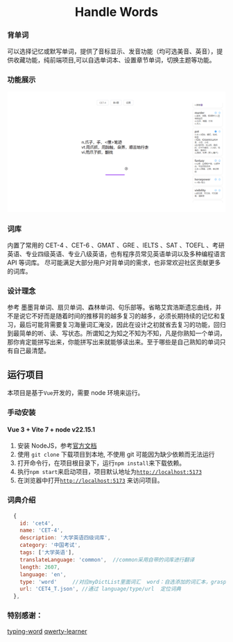 <h1 align="center">
  Handle Words
</h1>

### 背单词
可以选择记忆或默写单词，提供了音标显示、发音功能（均可选美音、英音），提供收藏功能，纯前端项目,可以自选单词本、设置章节单词，切换主题等功能。

### 功能展示

![show](public\img\show.gif)





### 词库
内置了常用的 CET-4 、CET-6 、GMAT 、GRE 、IELTS 、SAT 、TOEFL 、考研英语、专业四级英语、专业八级英语，也有程序员常见英语单词以及多种编程语言 API 等词库。 尽可能满足大部分用户对背单词的需求，也非常欢迎社区贡献更多的词库。

### 设计理念

参考 墨墨背单词、扇贝单词、森林单词、句乐部等。省略艾宾浩斯遗忘曲线，并不是说它不好而是随着时间的推移背的越多复习的越多，必须长期持续的记忆和复习，最后可能背需要复习海量词汇淹没，因此在设计之初就省去复习的功能，回归到最简单的听、读、写状态。所谓知之为知之不知为不知，凡是你熟知一个单词，那你肯定能拼写出来，你能拼写出来就能够读出来。至于哪些是自己熟知的单词只有自己最清楚。

## 运行项目

本项目是基于`Vue`开发的，需要 node 环境来运行。

### 手动安装
#### Vue 3 + Vite 7 +  node v22.15.1
1. 安装 NodeJS，参考[官方文档](https://nodejs.org/en/download)
2. 使用 `git clone` 下载项目到本地, 不使用 git 可能因为缺少依赖而无法运行
3. 打开命令行，在项目根目录下，运行`npm install`来下载依赖。
4. 执行`npm start`来启动项目，项目默认地址为[`http://localhost:5173`](http://localhost:5173)
5. 在浏览器中打开[`http://localhost:5173`](http://localhost:5173)  来访问项目。



### 词典介绍

```js
  {
    id: 'cet4',
    name: 'CET-4',
    description: '大学英语四级词库',
    category: '中国考试',
    tags: ['大学英语'],
    translateLanguage: 'common',  //common采用自带的词库进行翻译
    length: 2607,
    language: 'en',
    type: 'word'     //对应myDictList里面词汇  word：自选添加的词汇本，grasp：已掌握的词汇，collect：收藏的词汇
    url: 'CET4_T.json', //通过 language/type/url  定位词典
  },
```



### 特别感谢：
[typing-word](https://github.com/zyronon/typing-word)
[qwerty-learner](https://github.com/RealKai42/qwerty-learner/) 